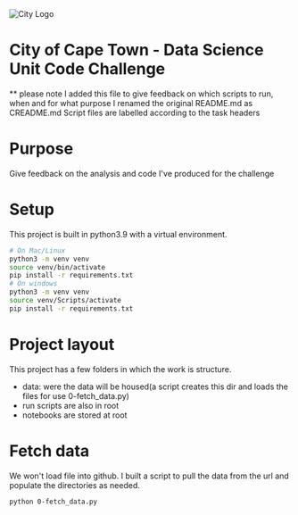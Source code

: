 
<img src="img/city_emblem.png" alt="City Logo"/>

# City of Cape Town - Data Science Unit Code Challenge
** please note I added this file to give feedback on which scripts to run, when and for what purpose
I renamed the original README.md as CREADME.md
Script files are labelled according to the task headers

# Purpose
Give feedback on the analysis and code I've produced for the challenge

# Setup
This project is built in python3.9 with a virtual environment.
```sh
# On Mac/Linux
python3 -m venv venv
source venv/bin/activate
pip install -r requirements.txt
# On windows
python3 -m venv venv
source venv/Scripts/activate
pip install -r requirements.txt
```

# Project layout
This project has a few folders in which the work is structure.
* data: were the data will be housed(a script creates this dir and loads the files for use 0-fetch_data.py)
* run scripts are also in root
* notebooks are stored at root


# Fetch data
We won't load file into github. I built a script to pull the data from the url and populate the directories as needed.
```sh
python 0-fetch_data.py
```